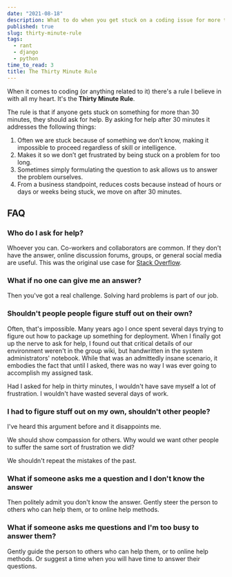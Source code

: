 ```yaml
---
date: "2021-08-18"
description: What to do when you get stuck on a coding issue for more than 30 minutes. 
published: true
slug: thirty-minute-rule
tags:
  - rant
  - django
  - python
time_to_read: 3
title: The Thirty Minute Rule
---
```


When it comes to coding (or anything related to it) there's a rule I believe in with all my heart. It's the **Thirty Minute Rule**.

The rule is that if anyone gets stuck on something for more than 30 minutes, they should ask for help. By asking for help after 30 minutes it addresses the following things:

1. Often we are stuck because of something we don’t know, making it impossible to proceed regardless of skill or intelligence.
2. Makes it so we don’t get frustrated by being stuck on a problem for too long.
3. Sometimes simply formulating the question to ask allows us to answer the problem ourselves.
4. From a business standpoint, reduces costs because instead of hours or days or weeks being stuck, we move on after 30 minutes.

## FAQ

### Who do I ask for help?

Whoever you can. Co-workers and collaborators are common. If they don't have the answer, online discussion forums, groups, or general social media are useful. This was the original use case for [Stack Overflow](https://stackoverflow.com/).

### What if no one can give me an answer?

Then you've got a real challenge. Solving hard problems is part of our job.

### Shouldn't people people figure stuff out on their own?

Often, that's impossible. Many years ago I once spent several days trying to figure out how to package up something for deployment. When I finally got up the nerve to ask for help, I found out that critical details of our environment weren't in the group wiki, but handwritten in the system administrators'  notebook. While that was an admittedly insane scenario, it embodies the fact that until I asked, there was no way I was ever going to accomplish my assigned task.

Had I asked for help in thirty minutes, I wouldn't have save myself a lot of frustration. I wouldn't have wasted several days of work.

### I had to figure stuff out on my own, shouldn't other people?

I've heard this argument before and it disappoints me. 

We should show compassion for others. Why would we want other people to suffer the same sort of frustration we did? 

We shouldn't repeat the mistakes of the past.

### What if someone asks me a question and I don't know the answer

Then politely admit you don't know the answer. Gently steer the person to others who can help them, or to online help methods. 

### What if someone asks me questions and I'm too busy to answer them?

Gently guide the person to others who can help them, or to online help methods. Or suggest a time when you will have time to answer their questions. 